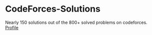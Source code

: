 # CodeForces-Solutions
Nearly 150 solutions out of the 800+ solved problems on codeforces. [Profile](https://codeforces.com/profile/Moemn_Zakaria)
